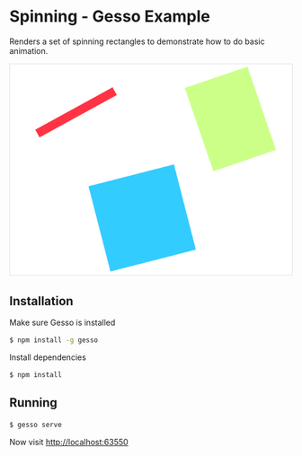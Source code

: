 Spinning - Gesso Example
========================

Renders a set of spinning rectangles to demonstrate how to do basic animation.

![Screenshot](screenshot.png)


Installation
------------

Make sure Gesso is installed

```bash
$ npm install -g gesso
```

Install dependencies

```bash
$ npm install
```


Running
-------

```bash
$ gesso serve
```

Now visit [http://localhost:63550](http://localhost:63550/)


[the Gesso README]: ../../README.md
